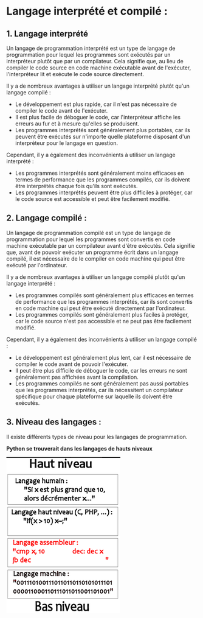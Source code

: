 # Langage interprété et compilé :

## 1. Langage interprété

Un langage de programmation interprété est un type de langage de programmation pour lequel les programmes sont exécutés par un interpréteur plutôt que par un compilateur. Cela signifie que, au lieu de compiler le code source en code machine exécutable avant de l'exécuter, l'interpréteur lit et exécute le code source directement.

Il y a de nombreux avantages à utiliser un langage interprété plutôt qu'un langage compilé :

- Le développement est plus rapide, car il n'est pas nécessaire de compiler le code avant de l'exécuter.
- Il est plus facile de déboguer le code, car l'interpréteur affiche les erreurs au fur et à mesure qu'elles se produisent.
- Les programmes interprétés sont généralement plus portables, car ils peuvent être exécutés sur n'importe quelle plateforme disposant d'un interpréteur pour le langage en question.

Cependant, il y a également des inconvénients à utiliser un langage interprété :

- Les programmes interprétés sont généralement moins efficaces en termes de performance que les programmes compilés, car ils doivent être interprétés chaque fois qu'ils sont exécutés.
- Les programmes interprétés peuvent être plus difficiles à protéger, car le code source est accessible et peut être facilement modifié.

## 2. Langage compilé :

Un langage de programmation compilé est un type de langage de programmation pour lequel les programmes sont convertis en code machine exécutable par un compilateur avant d'être exécutés. Cela signifie que, avant de pouvoir exécuter un programme écrit dans un langage compilé, il est nécessaire de le compiler en code machine qui peut être exécuté par l'ordinateur.

Il y a de nombreux avantages à utiliser un langage compilé plutôt qu'un langage interprété :

- Les programmes compilés sont généralement plus efficaces en termes de performance que les programmes interprétés, car ils sont convertis en code machine qui peut être exécuté directement par l'ordinateur.
- Les programmes compilés sont généralement plus faciles à protéger, car le code source n'est pas accessible et ne peut pas être facilement modifié.

Cependant, il y a également des inconvénients à utiliser un langage compilé :

- Le développement est généralement plus lent, car il est nécessaire de compiler le code avant de pouvoir l'exécuter.
- Il peut être plus difficile de déboguer le code, car les erreurs ne sont généralement pas affichées avant la compilation.
- Les programmes compilés ne sont généralement pas aussi portables que les programmes interprétés, car ils nécessitent un compilateur spécifique pour chaque plateforme sur laquelle ils doivent être exécutés.

 ## 3. Niveau des langages :

Il existe différents types de niveau pour les langages de programmation. 

**Python se trouverait dans les langages de hauts niveaux**

![niveau_langage](./Images/niveau_langage.PNG)
